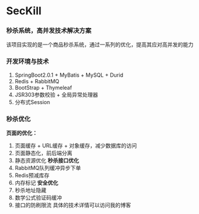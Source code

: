 # SecKill
### 秒杀系统，高并发技术解决方案<br>
该项目实现的是一个商品秒杀系统，通过一系列的优化，提高其应对高并发的能力<br>
### 开发环境与技术
1. SpringBoot2.0.1 + MyBatis + MySQL + Durid
2. Redis + RabbitMQ
3. BootStrap + Thymeleaf
4. JSR303参数校验 + 全局异常处理器
5. 分布式Session
### 秒杀优化
**页面的优化：**
1. 页面缓存 +  URL缓存 + 对象缓存，减少数据库的访问
2. 页面静态化，前后端分离
3. 静态资源优化
**秒杀接口优化**
1. RabbitMQ队列缓冲异步下单
2. Redis预减库存
3. 内存标记
**安全优化**
1. 秒杀地址隐藏
2. 数学公式验证码缓冲
3. 接口的防刷限流
具体的技术详情可以访问我的博客[](https://songwell1024.github.io)
